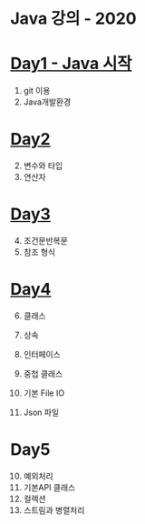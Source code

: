# Java 강의 - 2020

# [Day1 - Java 시작](/day1.md)

1. git 이용
2. Java개발환경

# [Day2](/day2.md)

2. 변수와 타입
3. 연산자

# [Day3](/day3.md)

4. 조건문반복문
5. 참조 형식

# [Day4](/day4.md)

6. 클래스
7. 상속
8. 인터페이스
9. 중첩 클래스

10. 기본 File IO
11. Json 파일


# Day5

10. 예외처리
11. 기본API 클래스
15. 컬렉션
16. 스트림과 병렬처리
